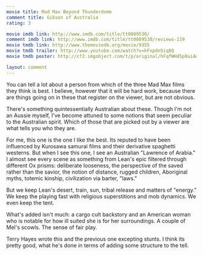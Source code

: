 ```yaml
---
movie title: Mad Max Beyond Thunderdome
comment title: Gibson of Australia
rating: 3

movie imdb link: http://www.imdb.com/title/tt0089530/
comment imdb link: http://www.imdb.com/title/tt0089530/reviews-119
movie tmdb link: http://www.themoviedb.org/movie/9355
movie tmdb trailer: http://www.youtube.com/watch?v=kFxpdn5iq8Q
movie tmdb poster: http://cf2.imgobject.com/t/p/original/hFqfWHd5p8uiAdrBRdAs1mopRRa.jpg

layout: comment
---
```


You can tell a lot about a person from which of the three Mad Max films they think is best. I believe, however that it will be hard work, because there are things going on in these that register on the viewer, but are not obvious.

There's something quintessentially Australian about these. Though I'm not an Aussie myself, I've become attuned to some notions that seem peculiar to the Australian spirit. Which of those that are picked out by a viewer are what tells you who they are.

For me, this one is the one I like the best. Its reputed to have been influenced by Kurosawa samurai films and their derivative spaghetti westerns. But when I see this one, I see an Australian "Lawrence of Arabia." I almost see every scene as something from Lean's epic filtered through different Ox prisms: deliberate looseness, the perspective of the saved rather than the savior, the notion of distance, rugged children, Aboriginal myths, totemic kinship, civilization via barter, "laws."

But we keep Lean's desert, train, sun, tribal release and matters of "energy." We keep the playing fast with religious superstitions and mob dynamics. We even keep the tent.

What's added isn't much: a cargo cult backstory and an American woman who is notable for how ill suited she is for her surroundings. A couple of Mel's scowls. The sense of fair play.

Terry Hayes wrote this and the previous one excepting stunts. I think its pretty good, what he's done in terms of adding some structure to the tell.